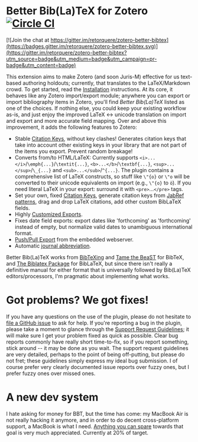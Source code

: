 # Better Bib(La)TeX for Zotero [![Circle CI](https://circleci.com/gh/retorquere/zotero-better-bibtex.svg?style=shield)](https://circleci.com/gh/retorquere/zotero-better-bibtex)

[![Join the chat at https://gitter.im/retorquere/zotero-better-bibtex](https://badges.gitter.im/retorquere/zotero-better-bibtex.svg)](https://gitter.im/retorquere/zotero-better-bibtex?utm_source=badge&utm_medium=badge&utm_campaign=pr-badge&utm_content=badge)

This extension aims to make Zotero (and soon Juris-M) effective for us text-based authoring holdouts;
currently, that translates to the LaTeX/Markdown crowd. To get started, read the
[Installation](https://github.com/retorquere/zotero-better-bibtex/wiki/Installation) instructions. At its core,
it behaves like any Zotero import/export module; anywhere you can export or import bibliography items in Zotero,
you'll find *Better Bib(La)TeX* listed as one of the choices.  If nothing else, you could keep your existing workflow as-is,
and just enjoy the improved LaTeX &harr; unicode translation on import and export and more accurate field mapping. 
Over and above this improvement, it adds the following features to Zotero:

* Stable [Citation Keys](https://github.com/retorquere/zotero-better-bibtex/wiki/Citation-Keys), without key clashes! Generates citation keys that take into account other existing keys in your library
  that are not part of the items you export. Prevent random breakage!
* Converts from/to HTML/LaTeX: Currently supports `<i>...</i>`/`\emph{...}`/`\textit{...}`, `<b>...</b>`/`\textbf{...}`, `<sup>...</sup>`/`\_{...}` and `<sub>...</sub>`/`^{...}`. 
  The plugin contains a comprehensive list of LaTeX constructs, so stuff like `\"{o}` or `\"o` will be converted to their unicode equivalents on import (e.g., `\"{o}` to `ö`). If you need
  literal LaTeX in your export: surround it with `<pre>`...`</pre>` tags.
* Set your own, fixed [Citation Keys](https://github.com/retorquere/zotero-better-bibtex/wiki/Citation-Keys), generate citation keys from [JabRef patterns](http://jabref.sourceforge.net/help/LabelPatterns.php), drag and drop LaTeX citations, add other custom BibLaTeX fields.
* Highly [Customized Exports](https://github.com/retorquere/zotero-better-bibtex/wiki/Customized-Exports).
* Fixes date field exports: export dates like 'forthcoming' as 'forthcoming' instead of empty, but normalize valid dates
  to unambiguous international format.
* [Push/Pull Export](https://github.com/retorquere/zotero-better-bibtex/wiki/Push-and-Pull-Export) from the embedded webserver.
* Automatic [journal abbreviation](https://github.com/retorquere/zotero-better-bibtex/wiki/Citation-Keys).


Better Bib(La)TeX works from [BibTeXing](http://ctan.cs.uu.nl/biblio/bibtex/base/btxdoc.pdf) and [Tame the
BeaST](http://www.lsv.ens-cachan.fr/~markey/BibTeX/doc/ttb_en.pdf) for BibTeX, and
[The Biblatex Package](http://ctan.mirrorcatalogs.com/macros/latex/contrib/biblatex/doc/biblatex.pdf) for BibLaTeX, but
since there isn't really a definitive manual for either format that is universally followed by Bib(La)TeX
editors/processors, I'm pragmatic about implementing what works.

# Got problems? We got fixes!

If you have any questions on the use of the plugin, please do not hesitate to [file a GitHub issue](https://github.com/retorquere/zotero-better-bibtex/issues/new)
to ask for help. If you're reporting a bug in the plugin, please take a moment to glance through the 
[Support Request Guidelines](https://github.com/retorquere/zotero-better-bibtex/wiki/Support);
it will make sure I get your problem fixed as quick as possible. Clear bug reports commonly have really short
time-to-fix, so if you report something, stick around -- it may be done as you wait.
The support request guidelines are very detailed, perhaps to the point of being off-putting, but please do not fret;
these guidelines simply express my ideal bug submission.
I of course prefer very clearly documented issue reports over fuzzy ones,
but I prefer fuzzy ones over missed ones.

# A new dev system

I hate asking for money for BBT, but the time has come: my MacBook Air is not really hacking it anymore, and in order to do decent cross-platform support, a MacBook is what I need. [Anything you can spare](https://www.paypal.me/retorquere)  towards that goal is very much appreciated. Currently at 20% of target.
